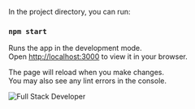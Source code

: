 In the project directory, you can run:

### `npm start`

Runs the app in the development mode.\
Open [http://localhost:3000](http://localhost:3000) to view it in your browser.

The page will reload when you make changes.\
You may also see any lint errors in the console.

![Full Stack Developer](https://i.pinimg.com/originals/13/71/67/1371675b99110aae7280544258fb7812.png)

